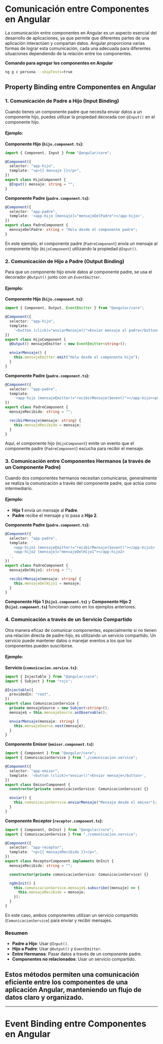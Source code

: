 # Comunicación entre Componentes en Angular

La comunicación entre componentes en Angular es un aspecto esencial del desarrollo de aplicaciones, ya que permite que diferentes partes de una aplicación interactúen y compartan datos. Angular proporciona varias formas de lograr esta comunicación, cada una adecuada para diferentes situaciones dependiendo de la relación entre los componentes.

**Comando para agregar los componentes en Angular**

```bash
ng g c persona --skipTests=true
```

## Property Binding entre Componentes en Angular

### 1. **Comunicación de Padre a Hijo (Input Binding)**

Cuando tienes un componente padre que necesita enviar datos a un componente hijo, puedes utilizar la propiedad decorada con `@Input()` en el componente hijo.

#### Ejemplo:

**Componente Hijo (`hijo.component.ts`):**

```typescript
import { Component, Input } from "@angular/core";

@Component({
  selector: "app-hijo",
  template: "<p>{{ mensaje }}</p>",
})
export class HijoComponent {
  @Input() mensaje: string = "";
}
```

**Componente Padre (`padre.component.ts`):**

```typescript
@Component({
  selector: "app-padre",
  template: '<app-hijo [mensaje]="mensajeDelPadre"></app-hijo>',
})
export class PadreComponent {
  mensajeDelPadre: string = "Hola desde el componente padre";
}
```

En este ejemplo, el componente padre (`PadreComponent`) envía un mensaje al componente hijo (`HijoComponent`) utilizando la propiedad `@Input()`.

### 2. **Comunicación de Hijo a Padre (Output Binding)**

Para que un componente hijo envíe datos al componente padre, se usa el decorador `@Output()` junto con un `EventEmitter`.

#### Ejemplo:

**Componente Hijo (`hijo.component.ts`):**

```typescript
import { Component, Output, EventEmitter } from "@angular/core";

@Component({
  selector: "app-hijo",
  template:
    '<button (click)="enviarMensaje()">Enviar mensaje al padre</button>',
})
export class HijoComponent {
  @Output() mensajeEmitter = new EventEmitter<string>();

  enviarMensaje() {
    this.mensajeEmitter.emit("Hola desde el componente hijo");
  }
}
```

**Componente Padre (`padre.component.ts`):**

```typescript
@Component({
  selector: "app-padre",
  template:
    '<app-hijo (mensajeEmitter)="recibirMensaje($event)"></app-hijo><p>{{ mensajeRecibido }}</p>',
})
export class PadreComponent {
  mensajeRecibido: string = "";

  recibirMensaje(mensaje: string) {
    this.mensajeRecibido = mensaje;
  }
}
```

Aquí, el componente hijo (`HijoComponent`) emite un evento que el componente padre (`PadreComponent`) escucha para recibir el mensaje.

### 3. **Comunicación entre Componentes Hermanos (a través de un Componente Padre)**

Cuando dos componentes hermanos necesitan comunicarse, generalmente se realiza la comunicación a través del componente padre, que actúa como intermediario.

#### Ejemplo:

- **Hijo 1** envía un mensaje al **Padre**.
- **Padre** recibe el mensaje y lo pasa a **Hijo 2**.

**Componente Padre (`padre.component.ts`):**

```typescript
@Component({
  selector: "app-padre",
  template: `
    <app-hijo1 (mensajeEmitter)="recibirMensaje($event)"></app-hijo1>
    <app-hijo2 [mensaje]="mensajeDelHijo1"></app-hijo2>
  `,
})
export class PadreComponent {
  mensajeDelHijo1: string = "";

  recibirMensaje(mensaje: string) {
    this.mensajeDelHijo1 = mensaje;
  }
}
```

**Componente Hijo 1 (`hijo1.component.ts`)** y **Componente Hijo 2 (`hijo2.component.ts`)** funcionan como en los ejemplos anteriores.

### 4. **Comunicación a través de un Servicio Compartido**

Otra manera eficaz de comunicar componentes, especialmente si no tienen una relación directa de padre-hijo, es utilizando un servicio compartido. Un servicio puede mantener datos o manejar eventos a los que los componentes pueden suscribirse.

#### Ejemplo:

**Servicio (`comunicacion.service.ts`):**

```typescript
import { Injectable } from "@angular/core";
import { Subject } from "rxjs";

@Injectable({
  providedIn: "root",
})
export class ComunicacionService {
  private mensajeSource = new Subject<string>();
  mensaje$ = this.mensajeSource.asObservable();

  enviarMensaje(mensaje: string) {
    this.mensajeSource.next(mensaje);
  }
}
```

**Componente Emisor (`emisor.component.ts`):**

```typescript
import { Component } from "@angular/core";
import { ComunicacionService } from "./comunicacion.service";

@Component({
  selector: "app-emisor",
  template: '<button (click)="enviar()">Enviar mensaje</button>',
})
export class EmisorComponent {
  constructor(private comunicacionService: ComunicacionService) {}

  enviar() {
    this.comunicacionService.enviarMensaje("Mensaje desde el emisor");
  }
}
```

**Componente Receptor (`receptor.component.ts`):**

```typescript
import { Component, OnInit } from "@angular/core";
import { ComunicacionService } from "./comunicacion.service";

@Component({
  selector: "app-receptor",
  template: "<p>{{ mensajeRecibido }}</p>",
})
export class ReceptorComponent implements OnInit {
  mensajeRecibido: string = "";

  constructor(private comunicacionService: ComunicacionService) {}

  ngOnInit() {
    this.comunicacionService.mensaje$.subscribe((mensaje) => {
      this.mensajeRecibido = mensaje;
    });
  }
}
```

En este caso, ambos componentes utilizan un servicio compartido (`ComunicacionService`) para enviar y recibir mensajes.

### Resumen

- **Padre a Hijo**: Usar `@Input()`.
- **Hijo a Padre**: Usar `@Output()` y `EventEmitter`.
- **Entre Hermanos**: Pasar datos a través de un componente padre.
- **Componentes no relacionados**: Usar un servicio compartido.

## Estos métodos permiten una comunicación eficiente entre los componentes de una aplicación Angular, manteniendo un flujo de datos claro y organizado.

---

# Event Binding entre Componentes en Angular
